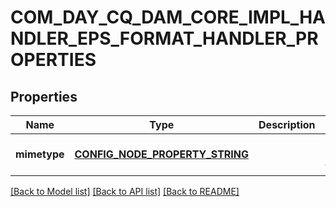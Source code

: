 # COM_DAY_CQ_DAM_CORE_IMPL_HANDLER_EPS_FORMAT_HANDLER_PROPERTIES

## Properties
Name | Type | Description | Notes
------------ | ------------- | ------------- | -------------
**mimetype** | [**CONFIG_NODE_PROPERTY_STRING**](configNodePropertyString.md) |  | [optional] [default to null]

[[Back to Model list]](../README.md#documentation-for-models) [[Back to API list]](../README.md#documentation-for-api-endpoints) [[Back to README]](../README.md)


